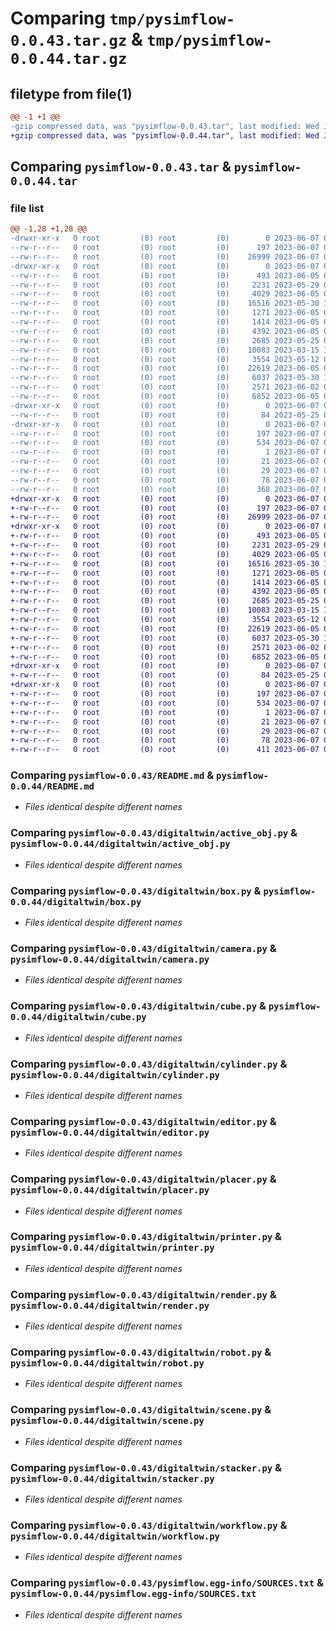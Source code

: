 # Comparing `tmp/pysimflow-0.0.43.tar.gz` & `tmp/pysimflow-0.0.44.tar.gz`

## filetype from file(1)

```diff
@@ -1 +1 @@
-gzip compressed data, was "pysimflow-0.0.43.tar", last modified: Wed Jun  7 02:49:15 2023, max compression
+gzip compressed data, was "pysimflow-0.0.44.tar", last modified: Wed Jun  7 03:10:29 2023, max compression
```

## Comparing `pysimflow-0.0.43.tar` & `pysimflow-0.0.44.tar`

### file list

```diff
@@ -1,28 +1,28 @@
-drwxr-xr-x   0 root         (0) root         (0)        0 2023-06-07 02:49:15.519626 pysimflow-0.0.43/
--rw-r--r--   0 root         (0) root         (0)      197 2023-06-07 02:49:15.519626 pysimflow-0.0.43/PKG-INFO
--rw-r--r--   0 root         (0) root         (0)    26999 2023-06-07 02:03:31.000000 pysimflow-0.0.43/README.md
-drwxr-xr-x   0 root         (0) root         (0)        0 2023-06-07 02:49:15.519626 pysimflow-0.0.43/digitaltwin/
--rw-r--r--   0 root         (0) root         (0)      493 2023-06-05 06:58:11.000000 pysimflow-0.0.43/digitaltwin/__init__.py
--rw-r--r--   0 root         (0) root         (0)     2231 2023-05-29 08:58:34.000000 pysimflow-0.0.43/digitaltwin/active_obj.py
--rw-r--r--   0 root         (0) root         (0)     4029 2023-06-05 08:48:15.000000 pysimflow-0.0.43/digitaltwin/box.py
--rw-r--r--   0 root         (0) root         (0)    16516 2023-05-30 11:24:25.000000 pysimflow-0.0.43/digitaltwin/camera.py
--rw-r--r--   0 root         (0) root         (0)     1271 2023-06-05 06:50:25.000000 pysimflow-0.0.43/digitaltwin/cube.py
--rw-r--r--   0 root         (0) root         (0)     1414 2023-06-05 06:56:29.000000 pysimflow-0.0.43/digitaltwin/cylinder.py
--rw-r--r--   0 root         (0) root         (0)     4392 2023-06-05 09:24:58.000000 pysimflow-0.0.43/digitaltwin/editor.py
--rw-r--r--   0 root         (0) root         (0)     2685 2023-05-25 09:07:12.000000 pysimflow-0.0.43/digitaltwin/placer.py
--rw-r--r--   0 root         (0) root         (0)    10083 2023-03-15 13:18:59.000000 pysimflow-0.0.43/digitaltwin/printer.py
--rw-r--r--   0 root         (0) root         (0)     3554 2023-05-12 09:18:14.000000 pysimflow-0.0.43/digitaltwin/render.py
--rw-r--r--   0 root         (0) root         (0)    22619 2023-06-05 09:46:39.000000 pysimflow-0.0.43/digitaltwin/robot.py
--rw-r--r--   0 root         (0) root         (0)     6037 2023-05-30 11:28:51.000000 pysimflow-0.0.43/digitaltwin/scene.py
--rw-r--r--   0 root         (0) root         (0)     2571 2023-06-02 01:48:36.000000 pysimflow-0.0.43/digitaltwin/stacker.py
--rw-r--r--   0 root         (0) root         (0)     6852 2023-06-05 04:04:34.000000 pysimflow-0.0.43/digitaltwin/workflow.py
-drwxr-xr-x   0 root         (0) root         (0)        0 2023-06-07 02:49:15.519626 pysimflow-0.0.43/digitaltwin_data/
--rw-r--r--   0 root         (0) root         (0)       84 2023-05-25 02:54:55.000000 pysimflow-0.0.43/digitaltwin_data/__init__.py
-drwxr-xr-x   0 root         (0) root         (0)        0 2023-06-07 02:49:15.519626 pysimflow-0.0.43/pysimflow.egg-info/
--rw-r--r--   0 root         (0) root         (0)      197 2023-06-07 02:49:15.000000 pysimflow-0.0.43/pysimflow.egg-info/PKG-INFO
--rw-r--r--   0 root         (0) root         (0)      534 2023-06-07 02:49:15.000000 pysimflow-0.0.43/pysimflow.egg-info/SOURCES.txt
--rw-r--r--   0 root         (0) root         (0)        1 2023-06-07 02:49:15.000000 pysimflow-0.0.43/pysimflow.egg-info/dependency_links.txt
--rw-r--r--   0 root         (0) root         (0)       21 2023-06-07 02:49:15.000000 pysimflow-0.0.43/pysimflow.egg-info/requires.txt
--rw-r--r--   0 root         (0) root         (0)       29 2023-06-07 02:49:15.000000 pysimflow-0.0.43/pysimflow.egg-info/top_level.txt
--rw-r--r--   0 root         (0) root         (0)       78 2023-06-07 02:49:15.520626 pysimflow-0.0.43/setup.cfg
--rw-r--r--   0 root         (0) root         (0)      368 2023-06-07 02:49:08.000000 pysimflow-0.0.43/setup.py
+drwxr-xr-x   0 root         (0) root         (0)        0 2023-06-07 03:10:29.353635 pysimflow-0.0.44/
+-rw-r--r--   0 root         (0) root         (0)      197 2023-06-07 03:10:29.353635 pysimflow-0.0.44/PKG-INFO
+-rw-r--r--   0 root         (0) root         (0)    26999 2023-06-07 02:03:31.000000 pysimflow-0.0.44/README.md
+drwxr-xr-x   0 root         (0) root         (0)        0 2023-06-07 03:10:29.352635 pysimflow-0.0.44/digitaltwin/
+-rw-r--r--   0 root         (0) root         (0)      493 2023-06-05 06:58:11.000000 pysimflow-0.0.44/digitaltwin/__init__.py
+-rw-r--r--   0 root         (0) root         (0)     2231 2023-05-29 08:58:34.000000 pysimflow-0.0.44/digitaltwin/active_obj.py
+-rw-r--r--   0 root         (0) root         (0)     4029 2023-06-05 08:48:15.000000 pysimflow-0.0.44/digitaltwin/box.py
+-rw-r--r--   0 root         (0) root         (0)    16516 2023-05-30 11:24:25.000000 pysimflow-0.0.44/digitaltwin/camera.py
+-rw-r--r--   0 root         (0) root         (0)     1271 2023-06-05 06:50:25.000000 pysimflow-0.0.44/digitaltwin/cube.py
+-rw-r--r--   0 root         (0) root         (0)     1414 2023-06-05 06:56:29.000000 pysimflow-0.0.44/digitaltwin/cylinder.py
+-rw-r--r--   0 root         (0) root         (0)     4392 2023-06-05 09:24:58.000000 pysimflow-0.0.44/digitaltwin/editor.py
+-rw-r--r--   0 root         (0) root         (0)     2685 2023-05-25 09:07:12.000000 pysimflow-0.0.44/digitaltwin/placer.py
+-rw-r--r--   0 root         (0) root         (0)    10083 2023-03-15 13:18:59.000000 pysimflow-0.0.44/digitaltwin/printer.py
+-rw-r--r--   0 root         (0) root         (0)     3554 2023-05-12 09:18:14.000000 pysimflow-0.0.44/digitaltwin/render.py
+-rw-r--r--   0 root         (0) root         (0)    22619 2023-06-05 09:46:39.000000 pysimflow-0.0.44/digitaltwin/robot.py
+-rw-r--r--   0 root         (0) root         (0)     6037 2023-05-30 11:28:51.000000 pysimflow-0.0.44/digitaltwin/scene.py
+-rw-r--r--   0 root         (0) root         (0)     2571 2023-06-02 01:48:36.000000 pysimflow-0.0.44/digitaltwin/stacker.py
+-rw-r--r--   0 root         (0) root         (0)     6852 2023-06-05 04:04:34.000000 pysimflow-0.0.44/digitaltwin/workflow.py
+drwxr-xr-x   0 root         (0) root         (0)        0 2023-06-07 03:10:29.352635 pysimflow-0.0.44/digitaltwin_data/
+-rw-r--r--   0 root         (0) root         (0)       84 2023-05-25 02:54:55.000000 pysimflow-0.0.44/digitaltwin_data/__init__.py
+drwxr-xr-x   0 root         (0) root         (0)        0 2023-06-07 03:10:29.353635 pysimflow-0.0.44/pysimflow.egg-info/
+-rw-r--r--   0 root         (0) root         (0)      197 2023-06-07 03:10:29.000000 pysimflow-0.0.44/pysimflow.egg-info/PKG-INFO
+-rw-r--r--   0 root         (0) root         (0)      534 2023-06-07 03:10:29.000000 pysimflow-0.0.44/pysimflow.egg-info/SOURCES.txt
+-rw-r--r--   0 root         (0) root         (0)        1 2023-06-07 03:10:29.000000 pysimflow-0.0.44/pysimflow.egg-info/dependency_links.txt
+-rw-r--r--   0 root         (0) root         (0)       21 2023-06-07 03:10:29.000000 pysimflow-0.0.44/pysimflow.egg-info/requires.txt
+-rw-r--r--   0 root         (0) root         (0)       29 2023-06-07 03:10:29.000000 pysimflow-0.0.44/pysimflow.egg-info/top_level.txt
+-rw-r--r--   0 root         (0) root         (0)       78 2023-06-07 03:10:29.353635 pysimflow-0.0.44/setup.cfg
+-rw-r--r--   0 root         (0) root         (0)      411 2023-06-07 03:10:28.000000 pysimflow-0.0.44/setup.py
```

### Comparing `pysimflow-0.0.43/README.md` & `pysimflow-0.0.44/README.md`

 * *Files identical despite different names*

### Comparing `pysimflow-0.0.43/digitaltwin/active_obj.py` & `pysimflow-0.0.44/digitaltwin/active_obj.py`

 * *Files identical despite different names*

### Comparing `pysimflow-0.0.43/digitaltwin/box.py` & `pysimflow-0.0.44/digitaltwin/box.py`

 * *Files identical despite different names*

### Comparing `pysimflow-0.0.43/digitaltwin/camera.py` & `pysimflow-0.0.44/digitaltwin/camera.py`

 * *Files identical despite different names*

### Comparing `pysimflow-0.0.43/digitaltwin/cube.py` & `pysimflow-0.0.44/digitaltwin/cube.py`

 * *Files identical despite different names*

### Comparing `pysimflow-0.0.43/digitaltwin/cylinder.py` & `pysimflow-0.0.44/digitaltwin/cylinder.py`

 * *Files identical despite different names*

### Comparing `pysimflow-0.0.43/digitaltwin/editor.py` & `pysimflow-0.0.44/digitaltwin/editor.py`

 * *Files identical despite different names*

### Comparing `pysimflow-0.0.43/digitaltwin/placer.py` & `pysimflow-0.0.44/digitaltwin/placer.py`

 * *Files identical despite different names*

### Comparing `pysimflow-0.0.43/digitaltwin/printer.py` & `pysimflow-0.0.44/digitaltwin/printer.py`

 * *Files identical despite different names*

### Comparing `pysimflow-0.0.43/digitaltwin/render.py` & `pysimflow-0.0.44/digitaltwin/render.py`

 * *Files identical despite different names*

### Comparing `pysimflow-0.0.43/digitaltwin/robot.py` & `pysimflow-0.0.44/digitaltwin/robot.py`

 * *Files identical despite different names*

### Comparing `pysimflow-0.0.43/digitaltwin/scene.py` & `pysimflow-0.0.44/digitaltwin/scene.py`

 * *Files identical despite different names*

### Comparing `pysimflow-0.0.43/digitaltwin/stacker.py` & `pysimflow-0.0.44/digitaltwin/stacker.py`

 * *Files identical despite different names*

### Comparing `pysimflow-0.0.43/digitaltwin/workflow.py` & `pysimflow-0.0.44/digitaltwin/workflow.py`

 * *Files identical despite different names*

### Comparing `pysimflow-0.0.43/pysimflow.egg-info/SOURCES.txt` & `pysimflow-0.0.44/pysimflow.egg-info/SOURCES.txt`

 * *Files identical despite different names*

